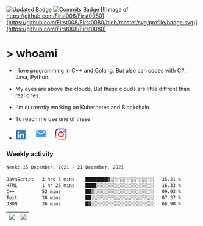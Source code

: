 [![Updated Badge](https://badges.pufler.dev/updated/First008/First008)](https://badges.pufler.dev)
[![Commits Badge](https://badges.pufler.dev/commits/monthly/First008)](https://badges.pufler.dev)
[![Image of https://github.com/First008/First0080](https://github.com/First008/First0080/blob/master/svg/profile/badge.svg)](https://github.com/First008/First0080)



<h1> > whoami </h1>

 - I love programming in C++ and Golang. But also can codes with C#, Java, Python.

 - My eyes are above the clouds. But these clouds are little diffrent than real ones.
 
 - I'm currerntly working on Kubernetes and Blockchain.

 - To reach me use one of these  

 - <a href="https://tr.linkedin.com/in/ahmet-yusuf-birinci-0650aa177" rel="nofollow"><img src="./img/linkedin.svg" width="28"></a> &nbsp;
<a href="mailto:ayb84870@gmail.com"><img src="./img/mail.svg" width="33" style="margin: 0px 10px 0px 10px;"></a> &nbsp;
<a href="https://www.instagram.com/ahmetyusufbirinci/"><img src="./img/instagram.svg" width="30"></a>

### Weekly activity
<!--START_SECTION:waka-->
```text
Week: 15 December, 2021 - 21 December, 2021

JavaScript   3 hrs 5 mins    ████████▓░░░░░░░░░░░░░░░░   35.21 % 
HTML         1 hr 26 mins    ████░░░░░░░░░░░░░░░░░░░░░   16.33 % 
C++          52 mins         ██▒░░░░░░░░░░░░░░░░░░░░░░   09.93 % 
Text         38 mins         ██░░░░░░░░░░░░░░░░░░░░░░░   07.37 % 
JSON         36 mins         █▓░░░░░░░░░░░░░░░░░░░░░░░   06.90 % 
```
<!--END_SECTION:waka-->


|<img src="https://github-readme-stats.vercel.app/api/top-langs/?username=First008&layout=compact&theme=midnight-purple" width="410"/>|<img src="https://github-readme-stats.vercel.app/api?username=First008&show_icons=true&theme=midnight-purple"/>|
|:---:|:---:|
